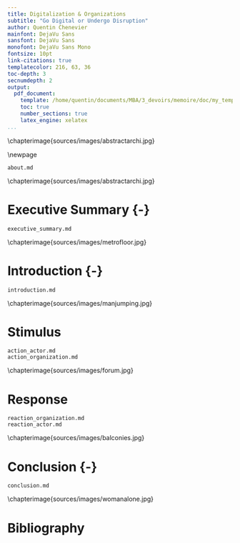 ```yaml
---
title: Digitalization & Organizations
subtitle: "Go Digital or Undergo Disruption"
author: Quentin Chenevier
mainfont: DejaVu Sans
sansfont: DejaVu Sans
monofont: DejaVu Sans Mono
fontsize: 10pt
link-citations: true
templatecolor: 216, 63, 36
toc-depth: 3
secnumdepth: 2
output:
  pdf_document:
    template: /home/quentin/documents/MBA/3_devoirs/memoire/doc/my_template.tex
    toc: true
    number_sections: true
    latex_engine: xelatex
...
```


\chapterimage{sources/images/abstractarchi.jpg}

\newpage

``` include
about.md
```

\chapterimage{sources/images/abstractarchi.jpg}

# Executive Summary {-}

``` include
executive_summary.md
```

\chapterimage{sources/images/metrofloor.jpg}

# Introduction {-}

``` include
introduction.md
```

\chapterimage{sources/images/manjumping.jpg}

# Stimulus

``` include
action_actor.md
action_organization.md
```

\chapterimage{sources/images/forum.jpg}

# Response

``` include
reaction_organization.md
reaction_actor.md
```

\chapterimage{sources/images/balconies.jpg}

# Conclusion {-}

``` include
conclusion.md
```

\chapterimage{sources/images/womanalone.jpg}

# Bibliography

